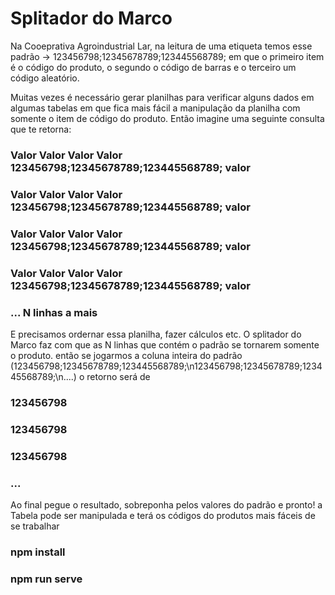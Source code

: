 # Splitador do Marco
Na Cooeprativa Agroindustrial Lar, na leitura de uma etiqueta temos esse padrão -> 123456798;12345678789;123445568789; em que o primeiro item é o código do produto, o segundo o código de barras e o terceiro um código aleatório. 

Muitas vezes é necessário gerar planilhas para verificar alguns dados em algumas tabelas em que fica mais fácil a manipulação da planilha com somente o item de código do produto.
Então imagine uma seguinte consulta que te retorna: 
### Valor Valor Valor Valor  123456798;12345678789;123445568789; valor
### Valor Valor Valor Valor  123456798;12345678789;123445568789; valor
### Valor Valor Valor Valor  123456798;12345678789;123445568789; valor
### Valor Valor Valor Valor  123456798;12345678789;123445568789; valor
### ... N linhas a mais

E precisamos ordernar essa planilha, fazer cálculos etc. O splitador do Marco faz com que as N linhas que contém o padrão se tornarem somente o produto.
então se jogarmos a coluna inteira do padrão (123456798;12345678789;123445568789;\n123456798;12345678789;123445568789;\n....) o retorno será de 
### 123456798
### 123456798
### 123456798
### ...

Ao final pegue o resultado, sobreponha pelos valores do padrão e pronto! a Tabela pode ser manipulada e terá os códigos do produtos mais fáceis de se trabalhar


### npm install
### npm run serve
